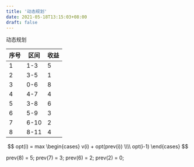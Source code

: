 ```yaml
---
title: '动态规划'
date: 2021-05-18T13:15:03+08:00
draft: false
---
```


动态规划

| 序号 | 区间 | 收益 |
| ---- | ---- | ---- |
| 1    | 1-3  | 5    |
| 2    | 3-5  | 1    |
| 3    | 0-6  | 8    |
| 4    | 4-7  | 4    |
| 5    | 3-8  | 6    |
| 6    | 5-9  | 3    |
| 7    | 6-10 | 2    |
| 8    | 8-11 | 4    |

$$
opt(i) = max \begin{cases} v(i) + opt(prev(i))
\\\\ opt(i-1) \end{cases}
$$

prev(8) = 5;
prev(7) = 3;
prev(6) = 2;
prev(2) = 0;
